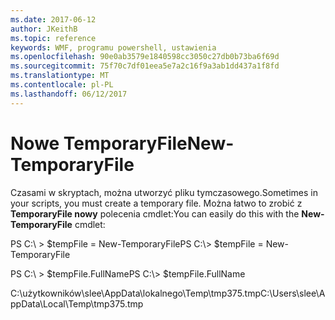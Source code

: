 ```yaml
---
ms.date: 2017-06-12
author: JKeithB
ms.topic: reference
keywords: WMF, programu powershell, ustawienia
ms.openlocfilehash: 90e0ab3579e1840598cc3050c27db0b73ba6f69d
ms.sourcegitcommit: 75f70c7df01eea5e7a2c16f9a3ab1dd437a1f8fd
ms.translationtype: MT
ms.contentlocale: pl-PL
ms.lasthandoff: 06/12/2017
---
```

# <a name="new-temporaryfile"></a><span data-ttu-id="df760-102">Nowe TemporaryFile</span><span class="sxs-lookup"><span data-stu-id="df760-102">New-TemporaryFile</span></span>
<span data-ttu-id="df760-103">Czasami w skryptach, można utworzyć pliku tymczasowego.</span><span class="sxs-lookup"><span data-stu-id="df760-103">Sometimes in your scripts, you must create a temporary file.</span></span> <span data-ttu-id="df760-104">Można łatwo to zrobić z **TemporaryFile nowy** polecenia cmdlet:</span><span class="sxs-lookup"><span data-stu-id="df760-104">You can easily do this with the **New-TemporaryFile** cmdlet:</span></span>

<span data-ttu-id="df760-105">PS C:\\ &gt; $tempFile = New-TemporaryFile</span><span class="sxs-lookup"><span data-stu-id="df760-105">PS C:\\&gt; $tempFile = New-TemporaryFile</span></span>

<span data-ttu-id="df760-106">PS C:\\ &gt; $tempFile.FullName</span><span class="sxs-lookup"><span data-stu-id="df760-106">PS C:\\&gt; $tempFile.FullName</span></span>

<span data-ttu-id="df760-107">C:\\użytkowników\\slee\\AppData\\lokalnego\\Temp\\tmp375.tmp</span><span class="sxs-lookup"><span data-stu-id="df760-107">C:\\Users\\slee\\AppData\\Local\\Temp\\tmp375.tmp</span></span>


